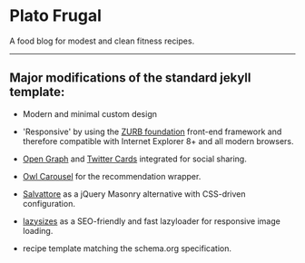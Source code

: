 # Plato Frugal

A food blog for modest and clean fitness recipes.

---

## Major modifications of the standard jekyll template:

* Modern and minimal custom design
* 'Responsive' by using the [ZURB foundation](http://foundation.zurb.com/) front-end framework and therefore compatible with Internet Explorer 8+ and all modern browsers.  

* [Open Graph](https://developers.facebook.com/docs/opengraph/) and [Twitter Cards](https://dev.twitter.com/docs/cards) integrated for social sharing.
* [Owl Carousel](http://owlgraphic.com/owlcarousel/) for the recommendation wrapper.
* [Salvattore](http://salvattore.com/) as a jQuery Masonry alternative with CSS-driven configuration.
* [lazysizes](https://github.com/aFarkas/lazysizes) as a SEO-friendly and fast lazyloader for responsive image loading.
* recipe template matching the schema.org specification.

